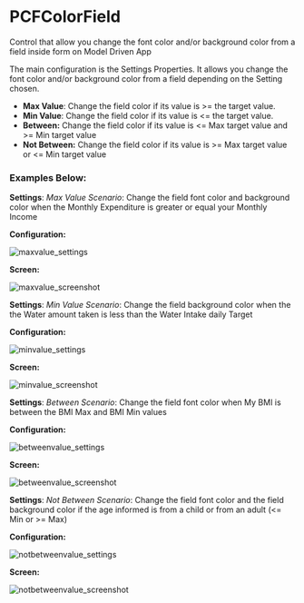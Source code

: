 # PCFColorField
Control that allow you change the font color and/or background color from a field inside form on Model Driven App

The main configuration is the Settings Properties. It allows you change the font color and/or background color from a field depending on the Setting chosen.

- **Max Value**: Change the field color if its value is >= the target value.
- **Min Value**: Change the field color if its value is <= the target value.
- **Between:** Change the field color if its value is <= Max target value and >= Min target value
- **Not Between:** Change the field color if its value is  >= Max target value or <= Min target value

### Examples Below:

**Settings**: _Max Value_
_Scenario_: Change the field font color and background color when the Monthly Expenditure is greater or equal your Monthly Income

**Configuration:**

![maxvalue_settings](https://user-images.githubusercontent.com/79730384/109370516-8cf28c00-7898-11eb-8dd1-58f7a2a7fb09.png)

**Screen:**

![maxvalue_screenshot](https://user-images.githubusercontent.com/79730384/109370525-97ad2100-7898-11eb-916b-56114060241a.png)

**Settings**: _Min Value_
_Scenario_: Change the field background color when the the Water amount taken is less than the Water Intake daily Target

**Configuration:**

![minvalue_settings](https://user-images.githubusercontent.com/79730384/109370740-87e20c80-7899-11eb-9c43-c28c86165971.png)

**Screen:**

![minvalue_screenshot](https://user-images.githubusercontent.com/79730384/109370744-8adcfd00-7899-11eb-98c2-df5b8fda4066.png)

**Settings**: _Between_
_Scenario_: Change the field font color when My BMI is between the BMI Max and BMI Min values

**Configuration:**

![betweenvalue_settings](https://user-images.githubusercontent.com/79730384/109370753-96302880-7899-11eb-8e60-e49268e0348b.png)


**Screen:**

![betweenvalue_screenshot](https://user-images.githubusercontent.com/79730384/109370754-97615580-7899-11eb-9f3c-74fb50ae19cb.png)

**Settings**: _Not Between_
_Scenario_: Change the field font color and the field background color if the age informed is from a child or from an adult (<= Min or >= Max)

**Configuration:**

![notbetweenvalue_settings](https://user-images.githubusercontent.com/79730384/109370770-a6e09e80-7899-11eb-87d4-c20530ddf29d.png)

**Screen:**

![notbetweenvalue_screenshot](https://user-images.githubusercontent.com/79730384/109370773-a811cb80-7899-11eb-8d52-ea93746156c2.png)







